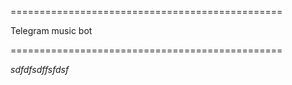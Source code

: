 
===============================================

Telegram music bot

===============================================

*sdfdfsdffsfdsf*
